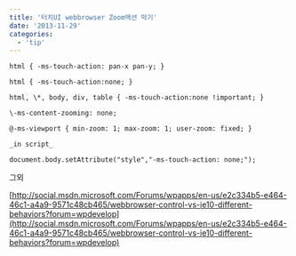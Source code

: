 ```yaml
---
title: '터치UI webbrowser Zoom액션 막기'
date: '2013-11-29'
categories:
  - 'tip'
---
```


```
html { -ms-touch-action: pan-x pan-y; }

html { -ms-touch-action:none; }

html, \*, body, div, table { -ms-touch-action:none !important; }

\-ms-content-zooming: none;

@-ms-viewport { min-zoom: 1; max-zoom: 1; user-zoom: fixed; }

_in script_

document.body.setAttribute("style","-ms-touch-action: none;");
```

그외

[http://social.msdn.microsoft.com/Forums/wpapps/en-us/e2c334b5-e464-46c1-a4a9-9571c48cb465/webbrowser-control-vs-ie10-different-behaviors?forum=wpdevelop](http://social.msdn.microsoft.com/Forums/wpapps/en-us/e2c334b5-e464-46c1-a4a9-9571c48cb465/webbrowser-control-vs-ie10-different-behaviors?forum=wpdevelop)
